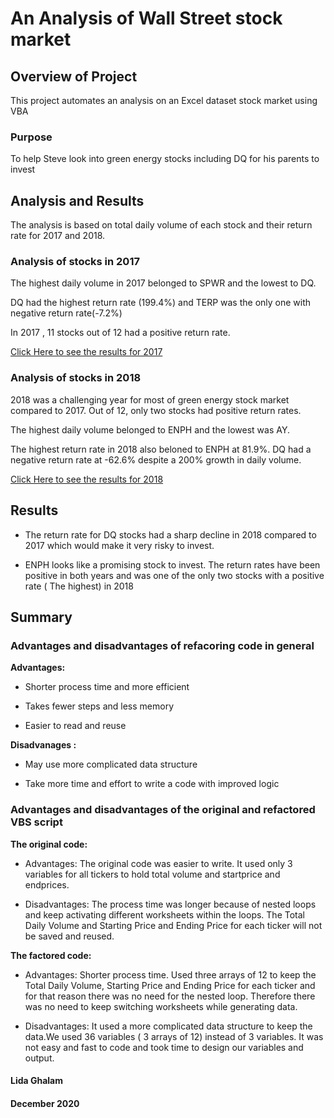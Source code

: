 
# An Analysis of Wall Street stock market 

## Overview of Project

This project automates an analysis on an Excel dataset stock market using VBA 

### Purpose
To help Steve look into green energy stocks including DQ for his parents to invest 



## Analysis and Results

The analysis is based on total daily volume of each stock and their return rate for 2017 and 2018.

### Analysis of stocks in 2017

The highest daily volume in 2017 belonged to SPWR and the lowest to DQ.

DQ had the highest return rate (199.4%) and TERP was the only one with negative return rate(-7.2%)

In 2017 , 11 stocks out of 12 had a positive return rate.  

[Click Here to see the results for 2017](Resources/VBA_Challenge_2017.png)

### Analysis of stocks in 2018

2018 was a challenging year for most of green energy stock market compared to 2017. Out of 12, only two stocks had positive return rates.

The highest daily volume belonged to ENPH and the lowest was AY.

The highest return rate in 2018 also beloned to ENPH at 81.9%. DQ had a negative return rate at -62.6% despite a 200% growth in daily volume.  

[Click Here to see the results for 2018](Resources/VBA_Challenge_2018.png) 


## Results

- The return rate for DQ stocks had a sharp decline in 2018 compared to 2017 which would make it very risky to invest.

- ENPH looks like a promising stock to invest. The return rates have been positive in both years and was one of the only two stocks with a positive rate ( The highest) in 2018 


## Summary

### Advantages and disadvantages of refacoring code in general
  
**Advantages:** 

- Shorter process time and more efficient

- Takes fewer steps and less memory

- Easier to read and reuse

**Disadvanages :**

- May use more complicated data structure

- Take more time and effort to write a code with improved logic

 ### Advantages and disadvantages of the original and refactored VBS script
 
 **The original code:** 

- Advantages: The original code was easier to write. It used only 3 variables for all tickers to hold total volume and startprice and endprices. 

- Disadvantages: The process time was longer because of nested loops and keep activating different worksheets within the loops. The Total Daily Volume and Starting Price and Ending Price for each ticker will not be saved and reused. 


**The factored code:**

- Advantages: Shorter process time. Used three arrays of 12 to keep the Total Daily Volume, Starting Price and Ending Price for each ticker and for that reason there was no need for the nested loop. Therefore there was no need to keep switching worksheets while generating data. 

- Disadvantages: It used a more complicated data structure to keep the data.We used 36 variables ( 3 arrays of 12) instead of 3 variables.  It was not easy and fast to code and took time to design our variables and output.



 #### Lida Ghalam
 #### December 2020
